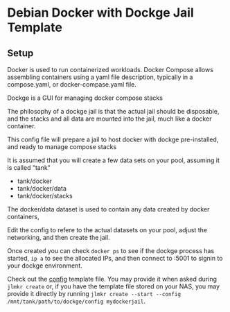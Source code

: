 # Debian Docker with Dockge Jail Template

## Setup

Docker is used to run containerized workloads. Docker Compose allows assembling containers using a yaml file description, typically
in a compose.yaml, or docker-compase.yaml file.

Dockge is a GUI for managing docker compose stacks

The philosophy of a dockge jail is that the actual jail should be disposable, and the stacks and all data are mounted into the jail, much like a docker container.

This config file will prepare a jail to host docker with dockge pre-installed, and ready to manage compose stacks

It is assumed that you will create a few data sets on your pool, assuming it is called "tank"

- tank/docker
- tank/docker/data
- tank/docker/stacks

The docker/data dataset is used to contain any data created by docker containers,

Edit the config to refere to the actual datasets on your pool, adjust the networking, and then create the jail.

Once created you can check `docker ps` to see if the dockge process has started, `ip a` to see the allocated IPs, and then connect to <ip>:5001 to signin to your dockge environment.

Check out the [config](./config) template file. You may provide it when asked during `jlmkr create` or, if you have the template file stored on your NAS, you may provide it directly by running `jlmkr create --start --config /mnt/tank/path/to/dockge/config mydockerjail`.